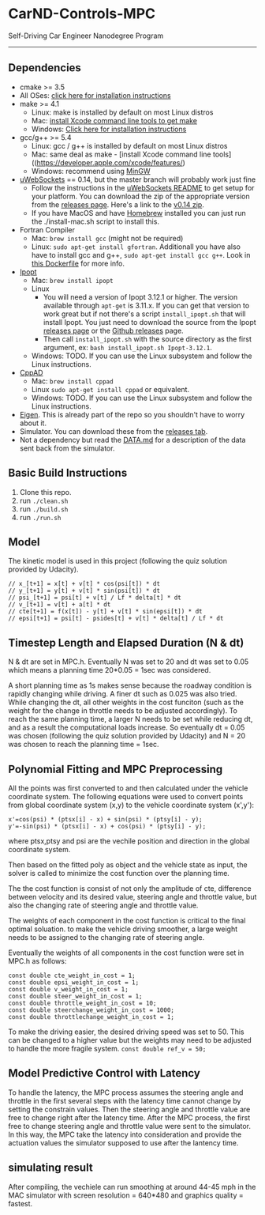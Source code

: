 # CarND-Controls-MPC
Self-Driving Car Engineer Nanodegree Program

---

## Dependencies

* cmake >= 3.5
 * All OSes: [click here for installation instructions](https://cmake.org/install/)
* make >= 4.1
  * Linux: make is installed by default on most Linux distros
  * Mac: [install Xcode command line tools to get make](https://developer.apple.com/xcode/features/)
  * Windows: [Click here for installation instructions](http://gnuwin32.sourceforge.net/packages/make.htm)
* gcc/g++ >= 5.4
  * Linux: gcc / g++ is installed by default on most Linux distros
  * Mac: same deal as make - [install Xcode command line tools]((https://developer.apple.com/xcode/features/)
  * Windows: recommend using [MinGW](http://www.mingw.org/)
* [uWebSockets](https://github.com/uWebSockets/uWebSockets) == 0.14, but the master branch will probably work just fine
  * Follow the instructions in the [uWebSockets README](https://github.com/uWebSockets/uWebSockets/blob/master/README.md) to get setup for your platform. You can download the zip of the appropriate version from the [releases page](https://github.com/uWebSockets/uWebSockets/releases). Here's a link to the [v0.14 zip](https://github.com/uWebSockets/uWebSockets/archive/v0.14.0.zip).
  * If you have MacOS and have [Homebrew](https://brew.sh/) installed you can just run the ./install-mac.sh script to install this.
* Fortran Compiler
  * Mac: `brew install gcc` (might not be required)
  * Linux: `sudo apt-get install gfortran`. Additionall you have also have to install gcc and g++, `sudo apt-get install gcc g++`. Look in [this Dockerfile](https://github.com/udacity/CarND-MPC-Quizzes/blob/master/Dockerfile) for more info.
* [Ipopt](https://projects.coin-or.org/Ipopt)
  * Mac: `brew install ipopt`
  * Linux
    * You will need a version of Ipopt 3.12.1 or higher. The version available through `apt-get` is 3.11.x. If you can get that version to work great but if not there's a script `install_ipopt.sh` that will install Ipopt. You just need to download the source from the Ipopt [releases page](https://www.coin-or.org/download/source/Ipopt/) or the [Github releases](https://github.com/coin-or/Ipopt/releases) page.
    * Then call `install_ipopt.sh` with the source directory as the first argument, ex: `bash install_ipopt.sh Ipopt-3.12.1`. 
  * Windows: TODO. If you can use the Linux subsystem and follow the Linux instructions.
* [CppAD](https://www.coin-or.org/CppAD/)
  * Mac: `brew install cppad`
  * Linux `sudo apt-get install cppad` or equivalent.
  * Windows: TODO. If you can use the Linux subsystem and follow the Linux instructions.
* [Eigen](http://eigen.tuxfamily.org/index.php?title=Main_Page). This is already part of the repo so you shouldn't have to worry about it.
* Simulator. You can download these from the [releases tab](https://github.com/udacity/CarND-MPC-Project/releases).
* Not a dependency but read the [DATA.md](./DATA.md) for a description of the data sent back from the simulator.


## Basic Build Instructions


1. Clone this repo.
2. run `./clean.sh`
2. run `./build.sh`
2. run `./run.sh`

## Model

The kinetic model is used in this project (following the quiz solution provided by Udacity).

```
// x_[t+1] = x[t] + v[t] * cos(psi[t]) * dt
// y_[t+1] = y[t] + v[t] * sin(psi[t]) * dt
// psi_[t+1] = psi[t] + v[t] / Lf * delta[t] * dt
// v_[t+1] = v[t] + a[t] * dt
// cte[t+1] = f(x[t]) - y[t] + v[t] * sin(epsi[t]) * dt
// epsi[t+1] = psi[t] - psides[t] + v[t] * delta[t] / Lf * dt
```

## Timestep Length and Elapsed Duration (N & dt)

N & dt are set in MPC.h.
Eventually N was set to 20 and dt was set to 0.05 which means a planning time 20*0.05 = 1sec was considered.

A short planning time as 1s makes sense because the roadway condition is rapidly changing while driving. A finer dt such as 0.025 was also tried. While changing the dt, all other weights in the cost funciton (such as the weight for the change in throttle needs to be adjusted accordingly). To reach the same planning time, a larger N needs to be set while reducing dt, and as a result the computational loads increase. So eventually dt = 0.05 was chosen (following the quiz solution provided by Udacity) and N = 20 was chosen to reach the planning time = 1sec.

## Polynomial Fitting and MPC Preprocessing

All the points was first converted to and then calculated under the vehicle coordinate system.
The following equations were used to convert points from global coordinate system (x,y) to the vehicle coordinate system (x',y'):

```
x'=cos(psi) * (ptsx[i] - x) + sin(psi) * (ptsy[i] - y);
y'=-sin(psi) * (ptsx[i] - x) + cos(psi) * (ptsy[i] - y);
```

where ptsx,ptsy and psi are the vechile position and direction in the global coordinate system.

Then based on the fitted poly as object and the vehicle state as input, the solver is called to minimize the cost function over the planning time.

The the cost function is consist of not only the amplitude of cte, difference between velocity and its desired value, steering angle and throttle value, but also the changing rate of steering angle and throttle value.

The weights of each component in the cost function is critical to the final optimal soluation. to make the vehicle driving smoother, a large weight needs to be assigned to the changing rate of steering angle.

Eventually the weights of all components in the cost function were set in MPC.h as follows:

```
const double cte_weight_in_cost = 1;
const double epsi_weight_in_cost = 1;
const double v_weight_in_cost = 1;
const double steer_weight_in_cost = 1;
const double throttle_weight_in_cost = 10;
const double steerchange_weight_in_cost = 1000;
const double throttlechange_weight_in_cost = 1;
```

To make the driving easier, the desired driving speed was set to 50. This can be changed to a higher value but the weights may need to be adjusted to handle the more fragile system.
`const double ref_v = 50;`

## Model Predictive Control with Latency

To handle the latency, the MPC process assumes the steering angle and throttle in the first several steps with the latency time cannot change by setting the constrain values. Then the steering angle and throttle value are free to change right after the latency time. After the MPC process, the first free to change steering angle and throttle value were sent to the simulator. In this way, the MPC take the latency into consideration and provide the actuation values the simulator supposed to use after the lantency time.

## simulating result

After compiling, the vechiele can run smoothing at around 44-45 mph in the MAC simulator with screen resolution = 640*480 and graphics quality = fastest.



